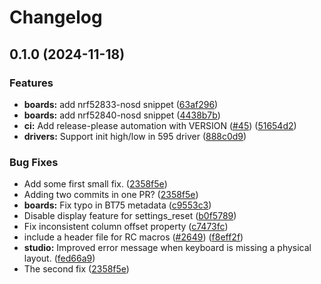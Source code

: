 # Changelog

## 0.1.0 (2024-11-18)


### Features

* **boards:** add nrf52833-nosd snippet ([63af296](https://github.com/petejohanson/zmk/commit/63af296b6efd8d677d584f372c9da9a4fedaa496))
* **boards:** add nrf52840-nosd snippet ([4438b7b](https://github.com/petejohanson/zmk/commit/4438b7b835bfd1d4e89cdd955a4ab0fd2e2ae3bf))
* **ci:** Add release-please automation with VERSION ([#45](https://github.com/petejohanson/zmk/issues/45)) ([51654d2](https://github.com/petejohanson/zmk/commit/51654d2a49e0d7d2cf2747404fec43b6228f0017))
* **drivers:** Support init high/low in 595 driver ([888c0d9](https://github.com/petejohanson/zmk/commit/888c0d966cd52f3ab5145992f61b14d6262c1951))


### Bug Fixes

* Add some first small fix. ([2358f5e](https://github.com/petejohanson/zmk/commit/2358f5e619d2ded8e48ab1f1b712c89fbcc5c987))
* Adding two commits in one PR? ([2358f5e](https://github.com/petejohanson/zmk/commit/2358f5e619d2ded8e48ab1f1b712c89fbcc5c987))
* **boards:** Fix typo in BT75 metadata ([c9553c3](https://github.com/petejohanson/zmk/commit/c9553c31e3a3f39964391b006492995b5bb09c39))
* Disable display feature for settings_reset ([b0f5789](https://github.com/petejohanson/zmk/commit/b0f5789b128f0f5599341398898fdb0e0407b2d3))
* Fix inconsistent column offset property ([c7473fc](https://github.com/petejohanson/zmk/commit/c7473fc32557d2d384ab78d3acf51a05488f0214))
* include a header file for RC macros ([#2649](https://github.com/petejohanson/zmk/issues/2649)) ([f8eff2f](https://github.com/petejohanson/zmk/commit/f8eff2fe34609c91211c25113f9d7db09f7d1689))
* **studio:** Improved error message when keyboard is missing a physical layout. ([fed66a9](https://github.com/petejohanson/zmk/commit/fed66a92d000f4c8e0019d9ccdd167271324e8e9))
* The second fix ([2358f5e](https://github.com/petejohanson/zmk/commit/2358f5e619d2ded8e48ab1f1b712c89fbcc5c987))
